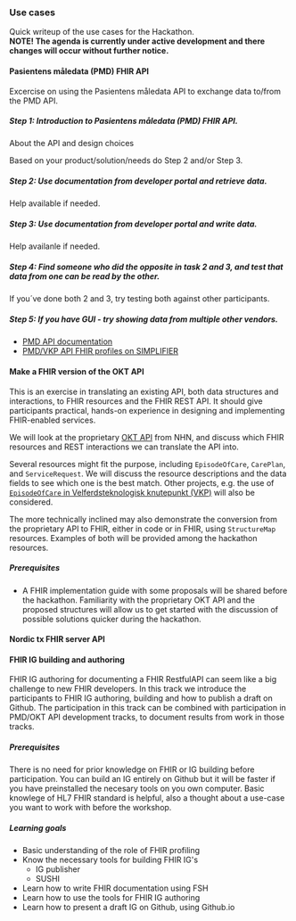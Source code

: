 ### Use cases

Quick writeup of the use cases for the Hackathon.  
**NOTE! The agenda is currently under active development and there changes will occur without further notice.**  

#### Pasientens måledata (PMD) FHIR API

Excercise on using the Pasientens måledata API to exchange data to/from the PMD API.

##### Step 1: Introduction to Pasientens måledata (PMD) FHIR API.
About the API and design choices 

Based on your product/solution/needs do Step 2 and/or Step 3.

##### Step 2: Use documentation from developer portal and retrieve data.
Help available if needed.

##### Step 3: Use documentation from developer portal and write data.
Help availanle if needed.

##### Step 4: Find someone who did the opposite in task 2 and 3, and test that data from one can be read by the other.
If you´ve done both 2 and 3, try testing both against other participants.

##### Step 5: If you have GUI - try showing data from multiple other vendors.

* [PMD API documentation](https://utviklerportal.nhn.no/informasjonstjenester/pasientens-maaledata/)
* [PMD/VKP API FHIR profiles on SIMPLIFIER](https://simplifier.net/VelferdteknologiskknutepunktR4)

#### Make a FHIR version of the OKT API

This is an exercise in translating an existing API, both data structures and interactions, to FHIR resources and the FHIR REST API. It should give participants practical, hands-on experience in designing and implementing FHIR-enabled services.

We will look at the proprietary [OKT API](https://utviklerportal.nhn.no/informasjonstjenester/felles-journalloeft/okt-prototype/okt-api) from NHN, and discuss which FHIR resources and REST interactions we can translate the API into.

Several resources might fit the purpose, including `EpisodeOfCare`, `CarePlan`, and `ServiceRequest`. We will discuss the resource descriptions and the data fields to see which one is the best match. Other projects, e.g. the use of [`EpisodeOfCare` in Velferdsteknologisk knutepunkt (VKP)](https://simplifier.net/guide/velferdsteknologiskknutepunktvkp-r4/episodeofcare?version=current) will also be considered.

The more technically inclined may also demonstrate the conversion from the proprietary API to FHIR, either in code or in FHIR, using `StructureMap` resources. Examples of both will be provided among the hackathon resources.

##### Prerequisites

* A FHIR implementation guide with some proposals will be shared before the hackathon. Familiarity with the proprietary OKT API and the proposed structures will allow us to get started with the discussion of possible solutions quicker during the hackathon.

#### Nordic tx FHIR server API

#### FHIR IG building and authoring

FHIR IG authoring for documenting a FHIR RestfulAPI can seem like a big challenge to new FHIR developers. In this track we introduce the participants to FHIR IG authoring, building and how to publish a draft on Github. The participation in this track can be combined with participation in PMD/OKT API development tracks, to document results from work in those tracks.

##### Prerequisites

There is no need for prior knowledge on FHIR or IG building before participation. You can build an IG entirely on Github but it will be faster if you have preinstalled the necesary tools on you own computer. Basic knowlege of HL7 FHIR standard is helpful, also a thought about a use-case you want to work with before the workshop.

##### Learning goals

* Basic understanding of the role of FHIR profiling  
* Know the necessary tools for building FHIR IG's  
  * IG publisher  
  * SUSHI  
* Learn how to write FHIR documentation using FSH  
* Learn how to use the tools for FHIR IG authoring  
* Learn how to present a draft IG on Github, using Github.io  
